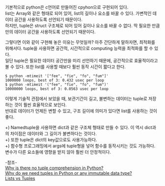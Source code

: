 기본적으로 python은 c언어로 만들어진 cpyhon으로 구현되어 있다.  
list는 Array와 같은 형태로 되어 있어, list의 길이나 요소를 바꿀 수 있다. 가변적인 데이터 공간을 사용하도록 선언되기 때문이다.  
하지만, tuple은 struct 구조체로 되어 있어 길이나 요소를 바꿀 수 없다. 딱 필요한 만큼만의 데이터 공간을 사용하도록 선언되기 때문이다.

그렇다면 이와 같이 구현해 놓은 이유는 무엇일까? 아주 간단하게 말하자면, 최적화를 위해서다. tuple을 사용하면 공간적, 시간적으로 computing 능력을 최적화를 할 수 있다.  
일단 tuple은 필요한 데이터 공간만을 미리 선언하기 때문에, 공간적으로 효율적이라고 볼 수 있다. 또한 list를 사용할 때보다 훨씬 동작 시간이 짧다고 한다.

```
$ python -mtimeit '["fee", "fie", "fo", "fum"]'
1000000 loops, best of 3: 0.432 usec per loop 
$ python -mtimeit '("fee", "fie", "fo", "fum")'
10000000 loops, best of 3: 0.0563 usec per loop
```
 
이렇게 기술적 관점에서 보았을 때, 보관기간이 길고, 불변하는 데이터는 tuple로 저장하는 것이 훨씬 효율적으로 보인다.   
반대로 데이터가 언제든 변할 수 있고, 구조 길이에 의미가 있다면 list를 사용하는 것이 좋다.   

+) Namedtuple을 사용하면 dict과 같은 구조체 형태로 만들 수 있다. 이 역시 dict과의 차이점은 데이터와 그 길이가 불변하다는 것이다.   
+) 또한 tuple은 dict의 key값으로도 사용가능하다.   
+) 함수형 프로그래밍에서 args에 tuple형을 넣어 함수를 동작시키는 것도 가능하다. 변수가 다른 요소들에 영향을 받지 않아 훨씬 더 안정적이다.   

-참조-   
[Why is there no tuple comprehension in Python?](https://stackoverflow.com/questions/2174124/why-do-we-need-tuples-in-python-or-any-immutable-data-type)   
[Why do we need tuples in Python or any immutable data type?](https://stackoverflow.com/questions/2174124/why-do-we-need-tuples-in-python-or-any-immutable-data-type)   
[Lists vs Tuples](https://nedbatchelder.com/blog/201608/lists_vs_tuples.html)
